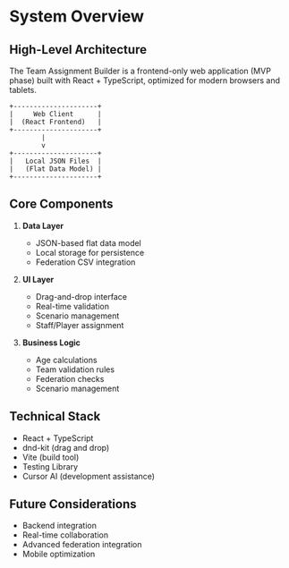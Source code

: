 # System Overview

## High-Level Architecture
The Team Assignment Builder is a frontend-only web application (MVP phase) built with React + TypeScript, optimized for modern browsers and tablets.

```
+---------------------+
|     Web Client      |
|  (React Frontend)   |
+---------------------+
        |
        v
+---------------------+
|   Local JSON Files  |
|   (Flat Data Model) |
+---------------------+
```

## Core Components
1. **Data Layer**
   - JSON-based flat data model
   - Local storage for persistence
   - Federation CSV integration

2. **UI Layer**
   - Drag-and-drop interface
   - Real-time validation
   - Scenario management
   - Staff/Player assignment

3. **Business Logic**
   - Age calculations
   - Team validation rules
   - Federation checks
   - Scenario management

## Technical Stack
- React + TypeScript
- dnd-kit (drag and drop)
- Vite (build tool)
- Testing Library
- Cursor AI (development assistance)

## Future Considerations
- Backend integration
- Real-time collaboration
- Advanced federation integration
- Mobile optimization 